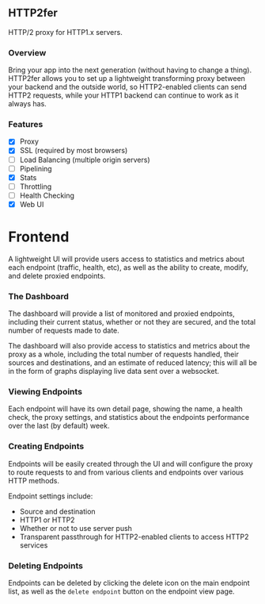 ## HTTP2fer
HTTP/2 proxy for HTTP1.x servers.

### Overview
Bring your app into the next generation (without having to change a thing). HTTP2fer allows you to set up a lightweight transforming proxy between your backend and the outside world, so HTTP2-enabled clients can send HTTP2 requests, while your HTTP1 backend can continue to work as it always has.

### Features
- [x] Proxy
- [x] SSL (required by most browsers)
- [ ] Load Balancing (multiple origin servers)
- [ ] Pipelining
- [x] Stats
- [ ] Throttling
- [ ] Health Checking
- [x] Web UI

# Frontend
A lightweight UI will provide users access to statistics and metrics about each endpoint (traffic, health, etc), as well as the ability to create, modify, and delete proxied endpoints.

### The Dashboard
The dashboard will provide a list of monitored and proxied endpoints, including their current status, whether or not they are secured, and the total number of requests made to date.

The dashboard will also provide access to statistics and metrics about the proxy as a whole, including the total number of requests handled, their sources and destinations, and an estimate of reduced latency; this will all be in the form of graphs displaying live data sent over a websocket.

### Viewing Endpoints
Each endpoint will have its own detail page, showing the name, a health check, the proxy settings, and statistics about the endpoints performance over the last (by default) week.

### Creating Endpoints
Endpoints will be easily created through the UI and will configure the proxy to route requests to and from various clients and endpoints over various HTTP methods.

Endpoint settings include:
* Source and destination
* HTTP1 or HTTP2
* Whether or not to use server push
* Transparent passthrough for HTTP2-enabled clients to access HTTP2 services

### Deleting Endpoints
Endpoints can be deleted by clicking the delete icon on the main endpoint list, as well as the `delete endpoint` button on the endpoint view page.

